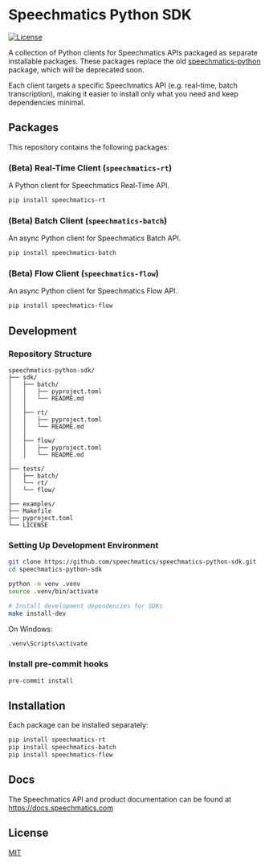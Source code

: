 # Speechmatics Python SDK

[![License](https://img.shields.io/badge/license-MIT-yellow.svg)](https://github.com/speechmatics/speechmatics-python-sdk/blob/master/LICENSE)

A collection of Python clients for Speechmatics APIs packaged as separate installable packages. These packages replace the old [speechmatics-python](https://pypi.org/project/speechmatics-python) package, which will be deprecated soon.

Each client targets a specific Speechmatics API (e.g. real-time, batch transcription), making it easier to install only what you need and keep dependencies minimal.

## Packages

This repository contains the following packages:

### (Beta) Real-Time Client (`speechmatics-rt`)

A Python client for Speechmatics Real-Time API.

```bash
pip install speechmatics-rt
```

### (Beta) Batch Client (`speechmatics-batch`)

An async Python client for Speechmatics Batch API.

```bash
pip install speechmatics-batch
```

### (Beta) Flow Client (`speechmatics-flow`)

An async Python client for Speechmatics Flow API.

```bash
pip install speechmatics-flow
```

## Development

### Repository Structure

```
speechmatics-python-sdk/
├── sdk/
│   ├── batch/
│   │   ├── pyproject.toml
│   │   └── README.md
│   │
│   ├── rt/
│   │   ├── pyproject.toml
│   │   └── README.md
│   │
│   ├── flow/
│   │   ├── pyproject.toml
│   │   └── README.md
│
├── tests/
│   ├── batch/
│   └── rt/
│   └── flow/
│
├── examples/
├── Makefile
├── pyproject.toml
└── LICENSE
```

### Setting Up Development Environment

```bash
git clone https://github.com/speechmatics/speechmatics-python-sdk.git
cd speechmatics-python-sdk

python -m venv .venv
source .venv/bin/activate

# Install development dependencies for SDKs
make install-dev
```

On Windows:

```bash
.venv\Scripts\activate
```

### Install pre-commit hooks

```bash
pre-commit install
```

## Installation

Each package can be installed separately:

```bash
pip install speechmatics-rt
pip install speechmatics-batch
pip install speechmatics-flow
```

## Docs

The Speechmatics API and product documentation can be found at https://docs.speechmatics.com

## License

[MIT](LICENSE)
